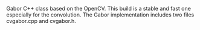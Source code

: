 Gabor C++ class based on the OpenCV. This build is a stable and fast one especially for the convolution. The Gabor implementation includes two files cvgabor.cpp and cvgabor.h.